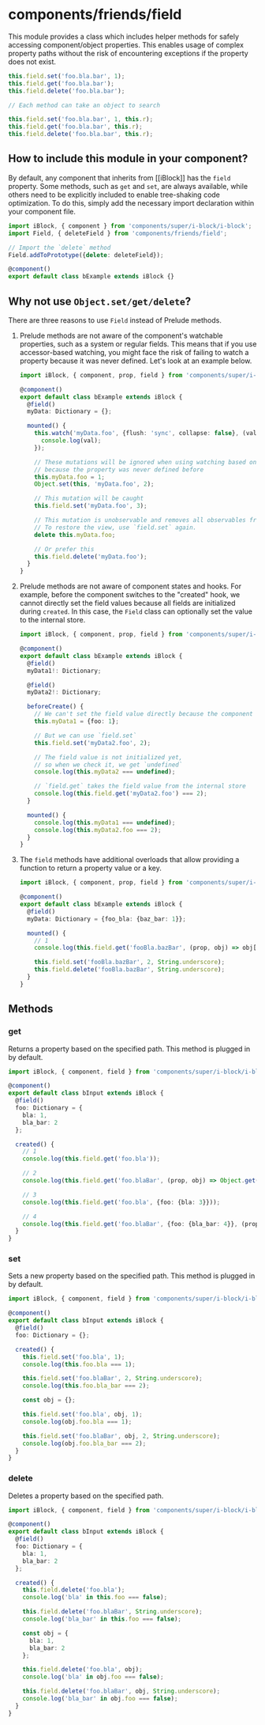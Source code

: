 # components/friends/field

This module provides a class which includes helper methods for safely accessing component/object properties.
This enables usage of complex property paths without the risk of encountering exceptions if the property does not exist.

```js
this.field.set('foo.bla.bar', 1);
this.field.get('foo.bla.bar');
this.field.delete('foo.bla.bar');

// Each method can take an object to search

this.field.set('foo.bla.bar', 1, this.r);
this.field.get('foo.bla.bar', this.r);
this.field.delete('foo.bla.bar', this.r);
```

## How to include this module in your component?

By default, any component that inherits from [[iBlock]] has the `field` property.
Some methods, such as `get` and `set`, are always available,
while others need to be explicitly included to enable tree-shaking code optimization.
To do this, simply add the necessary import declaration within your component file.

```typescript
import iBlock, { component } from 'components/super/i-block/i-block';
import Field, { deleteField } from 'components/friends/field';

// Import the `delete` method
Field.addToPrototype({delete: deleteField});

@component()
export default class bExample extends iBlock {}
```

## Why not use `Object.set/get/delete`?

There are three reasons to use `Field` instead of Prelude methods.

1. Prelude methods are not aware of the component's watchable properties, such as a system or regular fields.
   This means that if you use accessor-based watching,
   you might face the risk of failing to watch a property because it was never defined.
   Let's look at an example below.

   ```typescript
   import iBlock, { component, prop, field } from 'components/super/i-block/i-block';

   @component()
   export default class bExample extends iBlock {
     @field()
     myData: Dictionary = {};

     mounted() {
       this.watch('myData.foo', {flush: 'sync', collapse: false}, (val) => {
         console.log(val);
       });

       // These mutations will be ignored when using watching based on accessors due to technical restrictions,
       // because the property was never defined before
       this.myData.foo = 1;
       Object.set(this, 'myData.foo', 2);

       // This mutation will be caught
       this.field.set('myData.foo', 3);

       // This mutation is unobservable and removes all observables from the property.
       // To restore the view, use `field.set` again.
       delete this.myData.foo;

       // Or prefer this
       this.field.delete('myData.foo');
     }
   }
   ```

2. Prelude methods are not aware of component states and hooks.
   For example, before the component switches to the "created" hook,
   we cannot directly set the field values because all fields are initialized during `created`.
   In this case, the `Field` class can optionally set the value to the internal store.

   ```typescript
   import iBlock, { component, prop, field } from 'components/super/i-block/i-block';

   @component()
   export default class bExample extends iBlock {
     @field()
     myData1!: Dictionary;

     @field()
     myData2!: Dictionary;

     beforeCreate() {
       // We can't set the field value directly because the component hasn't switched to `created` yet
       this.myData1 = {foo: 1};

       // But we can use `field.set`
       this.field.set('myData2.foo', 2);

       // The field value is not initialized yet,
       // so when we check it, we get `undefined`
       console.log(this.myData2 === undefined);

       // `field.get` takes the field value from the internal store
       console.log(this.field.get('myData2.foo') === 2);
     }

     mounted() {
       console.log(this.myData1 === undefined);
       console.log(this.myData2.foo === 2);
     }
   }
   ```

3. The `field` methods have additional overloads that allow providing a function to return a property value or a key.

   ```typescript
   import iBlock, { component, prop, field } from 'components/super/i-block/i-block';

   @component()
   export default class bExample extends iBlock {
     @field()
     myData: Dictionary = {foo_bla: {baz_bar: 1}};

     mounted() {
       // 1
       console.log(this.field.get('fooBla.bazBar', (prop, obj) => obj[prop.underscore()]));

       this.field.set('fooBla.bazBar', 2, String.underscore);
       this.field.delete('fooBla.bazBar', String.underscore);
     }
   }
   ```

## Methods

### get

Returns a property based on the specified path.
This method is plugged in by default.

```typescript
import iBlock, { component, field } from 'components/super/i-block/i-block';

@component()
export default class bInput extends iBlock {
  @field()
  foo: Dictionary = {
    bla: 1,
    bla_bar: 2
  };

  created() {
    // 1
    console.log(this.field.get('foo.bla'));

    // 2
    console.log(this.field.get('foo.blaBar', (prop, obj) => Object.get(obj, prop.underscore())));

    // 3
    console.log(this.field.get('foo.bla', {foo: {bla: 3}}));

    // 4
    console.log(this.field.get('foo.blaBar', {foo: {bla_bar: 4}}, (prop, obj) => Object.get(obj, prop.underscore())));
  }
}
```

### set

Sets a new property based on the specified path.
This method is plugged in by default.

```typescript
import iBlock, { component, field } from 'components/super/i-block/i-block';

@component()
export default class bInput extends iBlock {
  @field()
  foo: Dictionary = {};

  created() {
    this.field.set('foo.bla', 1);
    console.log(this.foo.bla === 1);

    this.field.set('foo.blaBar', 2, String.underscore);
    console.log(this.foo.bla_bar === 2);

    const obj = {};

    this.field.set('foo.bla', obj, 1);
    console.log(obj.foo.bla === 1);

    this.field.set('foo.blaBar', obj, 2, String.underscore);
    console.log(obj.foo.bla_bar === 2);
  }
}
```

### delete

Deletes a property based on the specified path.

```typescript
import iBlock, { component, field } from 'components/super/i-block/i-block';

@component()
export default class bInput extends iBlock {
  @field()
  foo: Dictionary = {
    bla: 1,
    bla_bar: 2
  };

  created() {
    this.field.delete('foo.bla');
    console.log('bla' in this.foo === false);

    this.field.delete('foo.blaBar', String.underscore);
    console.log('bla_bar' in this.foo === false);

    const obj = {
      bla: 1,
      bla_bar: 2
    };

    this.field.delete('foo.bla', obj);
    console.log('bla' in obj.foo === false);

    this.field.delete('foo.blaBar', obj, String.underscore);
    console.log('bla_bar' in obj.foo === false);
  }
}
```
